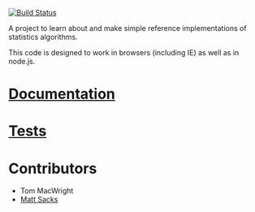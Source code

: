 [![Build Status](https://secure.travis-ci.org/tmcw/simple-statistics.png?branch=master)](http://travis-ci.org/tmcw/simple-statistics)

A project to learn about and make simple reference implementations
of statistics algorithms.

This code is designed to work in browsers (including IE)
as well as in node.js.

# [Documentation](https://github.com/tmcw/simple-statistics/wiki)
# [Tests](http://travis-ci.org/#!/tmcw/simple-statistics)

# Contributors

* Tom MacWright
* [Matt Sacks](https://github.com/mattsa)
